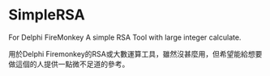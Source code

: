 # SimpleRSA
For Delphi FireMonkey
A simple RSA Tool with large integer calculate.

用於Delphi Firemonkey的RSA或大數運算工具，雖然沒甚麼用，但希望能給想要做這個的人提供一點微不足道的參考。
